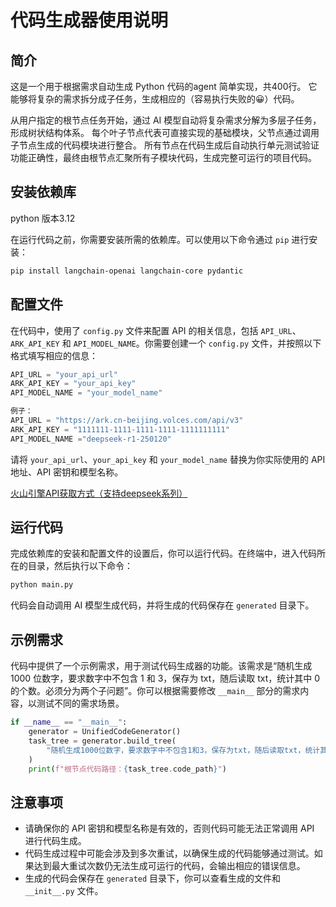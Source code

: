 # 代码生成器使用说明

## 简介
这是一个用于根据需求自动生成 Python 代码的agent 简单实现，共400行。
它能够将复杂的需求拆分成子任务，生成相应的（容易执行失败的😀）代码。

从用户指定的根节点任务开始，通过 AI 模型自动将复杂需求分解为多层子任务，形成树状结构体系。
每个叶子节点代表可直接实现的基础模块，父节点通过调用子节点生成的代码模块进行整合。
所有节点在代码生成后自动执行单元测试验证功能正确性，最终由根节点汇聚所有子模块代码，生成完整可运行的项目代码。



## 安装依赖库
python 版本3.12

在运行代码之前，你需要安装所需的依赖库。可以使用以下命令通过 `pip` 进行安装：
```bash
pip install langchain-openai langchain-core pydantic
```

## 配置文件
在代码中，使用了 `config.py` 文件来配置 API 的相关信息，包括 `API_URL`、`ARK_API_KEY` 和 `API_MODEL_NAME`。你需要创建一个 `config.py` 文件，并按照以下格式填写相应的信息：
```python
API_URL = "your_api_url"
ARK_API_KEY = "your_api_key"
API_MODEL_NAME = "your_model_name"

例子：
API_URL = "https://ark.cn-beijing.volces.com/api/v3"
ARK_API_KEY = "1111111-1111-1111-1111-1111111111"
API_MODEL_NAME ="deepseek-r1-250120"
```
请将 `your_api_url`、`your_api_key` 和 `your_model_name` 替换为你实际使用的 API 地址、API 密钥和模型名称。

[火山引擎API获取方式（支持deepseek系列）](https://zhuanlan.zhihu.com/p/23798747150)

## 运行代码
完成依赖库的安装和配置文件的设置后，你可以运行代码。在终端中，进入代码所在的目录，然后执行以下命令：
```bash
python main.py
```
代码会自动调用 AI 模型生成代码，并将生成的代码保存在 `generated` 目录下。

## 示例需求
代码中提供了一个示例需求，用于测试代码生成器的功能。该需求是“随机生成 1000 位数字，要求数字中不包含 1 和 3，保存为 txt，随后读取 txt，统计其中 0 的个数。必须分为两个子问题”。你可以根据需要修改 `__main__` 部分的需求内容，以测试不同的需求场景。

```python
if __name__ == "__main__":
    generator = UnifiedCodeGenerator()
    task_tree = generator.build_tree(
        "随机生成1000位数字，要求数字中不包含1和3，保存为txt，随后读取txt，统计其中0的个数。必须分为两个子问题"
    )
    print(f"根节点代码路径：{task_tree.code_path}")
```

## 注意事项
- 请确保你的 API 密钥和模型名称是有效的，否则代码可能无法正常调用 API 进行代码生成。
- 代码生成过程中可能会涉及到多次重试，以确保生成的代码能够通过测试。如果达到最大重试次数仍无法生成可运行的代码，会输出相应的错误信息。
- 生成的代码会保存在 `generated` 目录下，你可以查看生成的文件和 `__init__.py` 文件。




